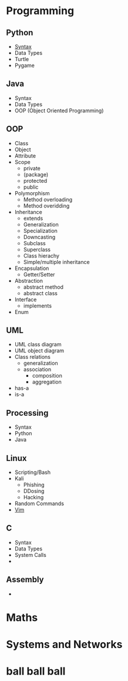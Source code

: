# Programming
## Python
- [Syntax](https://github.com/Jonjiwjk/notes/blob/main/topics/pythonSyntax.md)
- Data Types
- Turtle
- Pygame

## Java
- Syntax
- Data Types
- OOP (Object Oriented Programming)
## OOP
- Class
- Object
- Attribute
- Scope
  - private
  - (package)
  - protected
  - public
- Polymorphism
  - Method overloading
  - Method overidding
- Inheritance
  - extends
  - Generalization
  - Specialization
  - Downcasting
  - Subclass
  - Superclass
  - Class hierachy
  - Simple/multiple inheritance
- Encapsulation
  - Getter/Setter
- Abstraction
  - abstract method
  - abstract class
- Interface
  - implements
- Enum
## UML
  - UML class diagram
  - UML object diagram
  - Class relations
    - generalization
    - association
        - composition
        - aggregation
  - has-a
  - is-a

## Processing
- Syntax
- Python
- Java

## Linux
 - Scripting/Bash
 - Kali
   - Phishing
   - DDosing
   - Hacking
 - Random Commands
 - [Vim](https://github.com/Jonjiwjk/notes/blob/main/topics/vim_cheat_sheet.pdf)
## C
 - Syntax
 - Data Types
 - System Calls
 - 
## Assembly 
 -
# Maths
# Systems and Networks

# ball ball ball
